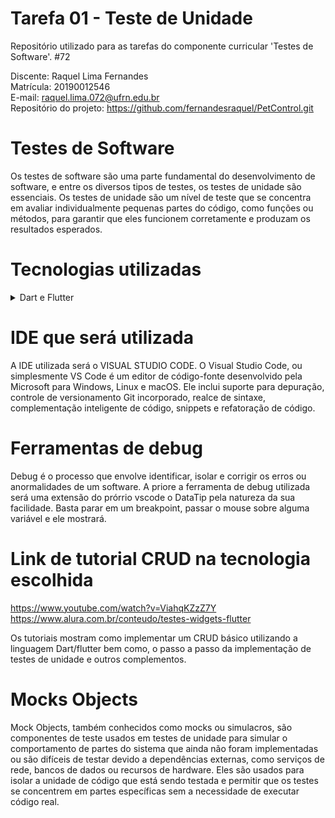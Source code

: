 # Tarefa 01 - Teste de Unidade

Repositório utilizado para as tarefas do componente curricular 'Testes de Software'. #72
 
Discente: Raquel Lima Fernandes  
Matrícula: 20190012546   
E-mail: raquel.lima.072@ufrn.edu.br  
Repositório do projeto: https://github.com/fernandesraquel/PetControl.git

# Testes de Software

Os testes de software são uma parte fundamental do desenvolvimento de software, e entre os diversos tipos de testes, os testes de unidade são essenciais. Os testes de unidade são um nível de teste que se concentra em avaliar individualmente pequenas partes do código, como funções ou métodos, para garantir que eles funcionem corretamente e produzam os resultados esperados. 

# Tecnologias utilizadas

<details>
    <summary>
        <font style="vertical-align: inherit;"> </font>
        <font style="vertical-align: inherit;">Dart e Flutter</font>  
    </summary>
    <br>
    <p>
Dart é uma linguagem de programação versátil e dinâmica, desenvolvida pela Google. Ela oferece um equilíbrio entre simplicidade e flexibilidade, o que a torna acessível tanto para desenvolvedores iniciantes quanto experientes. Uma característica notável é o sistema de tipagem estática, que verifica os tipos de dados em tempo de compilação, evitando muitos erros comuns antes mesmo da execução.

Dart é especialmente conhecida pelo seu suporte à programação assíncrona, permitindo que os desenvolvedores criem aplicativos responsivos e eficientes que lidam de maneira eficaz com operações de entrada/saída, como chamadas de rede e acesso a bancos de dados. A flexibilidade de Dart também permite que você adote diferentes paradigmas de programação, tornando-a uma escolha robusta para uma variedade de projetos.

Flutter é um framework de código aberto baseado em Dart, desenvolvido pela Google. Ele revoluciona a maneira como aplicativos são construídos, oferecendo uma abordagem única para o desenvolvimento de interfaces de usuário, compartilhando um código-base entre diferentes plataformas. Com Flutter, os desenvolvedores podem criar aplicativos móveis nativos, web e desktop, tudo a partir da mesma base de código.

A característica distintiva do Flutter é a sua arquitetura de widgets personalizáveis e altamente flexíveis. Os widgets no Flutter não são apenas elementos visuais, mas também componentes funcionais que representam a estrutura e o comportamento do aplicativo. Isso permite uma personalização profunda e a criação de interfaces de usuário altamente interativas e dinâmicas.

Além disso, o Flutter oferece ferramentas de teste robustas e um ecossistema em crescimento de pacotes e plugins, que facilitam tarefas como a integração de APIs, gerenciamento de estado e muito mais. Sua capacidade de compilação Just-in-Time (JIT) para desenvolvimento rápido e Ahead-of-Time (AOT) para desempenho otimizado também fazem dele uma escolha poderosa para criar aplicativos de alta qualidade.

Aqui estão algumas das principais ferramentas de teste para Dart:
    </p>
    <ul dir="auto">
        <li>
             Test: A própria biblioteca de testes "test" é fornecida com o Dart SDK. Ela oferece suporte para testes unitários e de integração, permitindo que você escreva e execute testes para verificar a funcionalidade das partes individuais do seu código.
        </li>
        <li>
            Flutter Test: Se você estiver desenvolvendo com o Flutter, a biblioteca de teste "flutter_test" é a escolha natural. Ela estende a biblioteca "test" e oferece recursos específicos para testar widgets e interações do Flutter.
        </li>
        <li>
            Mockito: O "mockito" é uma biblioteca de mocks para Dart que ajuda a criar objetos simulados (mocks) de dependências externas durante os testes. Isso é útil para isolar o comportamento da unidade sendo testada.
        </li>
        <li>
        Integration_test: Para testes de integração mais complexos e de ponta a ponta, você pode usar a biblioteca "integration_test". Ela permite simular interações do usuário e testar o fluxo completo do aplicativo.
        </li>
        <li>
        BLoC Test: Se você estiver usando o padrão BLoC para gerenciamento de estado em seu aplicativo Flutter, a biblioteca "bloc_test" oferece utilitários específicos para testar BLoCs.
        </li>
        <li>
        Golden Toolkit: O "golden_toolkit" é uma ferramenta que ajuda a fazer testes de regressão visual em widgets Flutter. Isso é útil para garantir que as alterações no layout não causem problemas visuais indesejados.
        </li>
    </ul>
</details>


# IDE que será utilizada

A IDE utilizada será o VISUAL STUDIO CODE. O Visual Studio Code, ou simplesmente VS Code é um editor de código-fonte desenvolvido pela Microsoft para Windows, Linux e macOS. Ele inclui suporte para depuração, controle de versionamento Git incorporado, realce de sintaxe, complementação inteligente de código, snippets e refatoração de código.

# Ferramentas de debug

Debug é o processo que envolve identificar, isolar e corrigir os erros ou anormalidades de um software. A priore a ferramenta de debug utilizada será uma extensão do prórrio vscode o DataTip pela natureza da sua facilidade. Basta parar em um breakpoint, passar o mouse sobre alguma variável e ele mostrará.

# Link de tutorial CRUD na tecnologia escolhida

https://www.youtube.com/watch?v=ViahqKZzZ7Y  
https://www.alura.com.br/conteudo/testes-widgets-flutter    

Os tutoriais mostram como implementar um CRUD básico utilizando a linguagem Dart/flutter bem como, o passo a passo da implementação de testes de unidade e outros complementos.  


# Mocks Objects 

Mock Objects, também conhecidos como mocks ou simulacros, são componentes de teste usados em testes de unidade para simular o comportamento de partes do sistema que ainda não foram implementadas ou são difíceis de testar devido a dependências externas, como serviços de rede, bancos de dados ou recursos de hardware. Eles são usados para isolar a unidade de código que está sendo testada e permitir que os testes se concentrem em partes específicas sem a necessidade de executar código real.